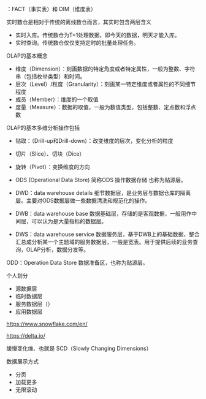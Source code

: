 


：FACT（事实表）和 DIM（维度表）


实时数仓是相对于传统的离线数仓而言，其实时包含两层含义
* 实时入库。传统数仓为T+1处理数据，即今天的数据，明天才能入库。
* 实时查询。传统数仓仅仅支持定时的批量处理任务。


OLAP的基本概念
* 维度（Dimension）：刻画数据的特定角度或者特定属性，一般为整数、字符串（包括枚举类型）和时间。
* 层次（Level）/粒度（Granularity）：刻画某一特定维度或者属性的不同细节程度
* 成员（Member）：维度的一个取值
* 度量（Measure）：数据的取值，一般为数值类型，包括整数、定点数和浮点数

OLAP的基本多维分析操作包括
* 钻取：（Drill-up和Drill-down）：改变维度的层次，变化分析的粒度
* 切片（Slice）、切块（Dice）
* 旋转（Pivot）：变换维度的方向

* ODS (Operational Data Store) 简称ODS  操作数据存储 也称为贴源层。
* DWD：data warehouse details 细节数据层，是业务层与数据仓库的隔离层。主要对ODS数据层做一些数据清洗和规范化的操作。
* DWB：data warehouse base 数据基础层，存储的是客观数据，一般用作中间层，可以认为是大量指标的数据层。
* DWS：data warehouse service 数据服务层，基于DWB上的基础数据，整合汇总成分析某一个主题域的服务数据层，一般是宽表。用于提供后续的业务查询，OLAP分析，数据分发等。

ODD：Operation Data Store 数据准备区，也称为贴源层。


个人划分
* 源数据层
* 临时数据层
* 服务数据层（）
* 应用数据层

https://www.snowflake.com/en/

https://delta.io/





缓慢变化维、也就是 SCD（Slowly Changing Dimensions）


数据展示方式
* 分页
* 加载更多
* 无限滚动